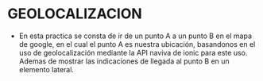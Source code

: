 # GEOLOCALIZACION

- En esta practica se consta de ir de un punto A a un punto B en el mapa de google, en el cual el punto A es nuestra ubicación, basandonos en el uso de geolocalización mediante la API naviva de ionic para este uso. Ademas de mostrar las indicaciones de llegada al punto B en un elemento lateral.  
